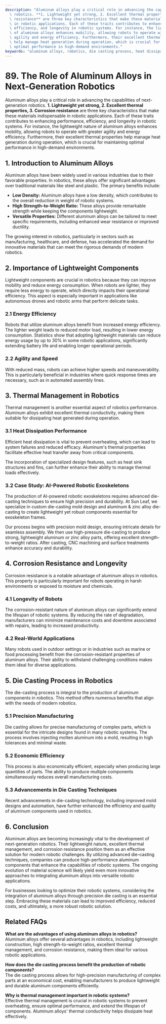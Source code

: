 ```yaml
---
description: "Aluminum alloys play a critical role in advancing the capabilities of next-generation\
  \ robotics. **1. Lightweight yet strong, 2. Excellent thermal properties, 3. Corrosion\
  \ resistance** are three key characteristics that make these materials indispensable\
  \ in robotic applications. Each of these traits contributes to enhancing performance,\
  \ efficiency, and longevity in robotic systems. For instance, the lightweight nature\
  \ of aluminum alloys enhances mobility, allowing robots to operate with greater\
  \ agility and energy efficiency. Furthermore, their excellent thermal properties\
  \ help manage heat generation during operation, which is crucial for maintaining\
  \ optimal performance in high-demand environments."
keywords: "aluminum alloys, robotics, die casting process, heat dissipation efficiency"
---
```

# 89. The Role of Aluminum Alloys in Next-Generation Robotics  

Aluminum alloys play a critical role in advancing the capabilities of next-generation robotics. **1. Lightweight yet strong, 2. Excellent thermal properties, 3. Corrosion resistance** are three key characteristics that make these materials indispensable in robotic applications. Each of these traits contributes to enhancing performance, efficiency, and longevity in robotic systems. For instance, the lightweight nature of aluminum alloys enhances mobility, allowing robots to operate with greater agility and energy efficiency. Furthermore, their excellent thermal properties help manage heat generation during operation, which is crucial for maintaining optimal performance in high-demand environments.

## **1. Introduction to Aluminum Alloys**

Aluminum alloys have been widely used in various industries due to their favorable properties. In robotics, these alloys offer significant advantages over traditional materials like steel and plastic. The primary benefits include:

- **Low Density:** Aluminum alloys have a low density, which contributes to the overall reduction in weight of robotic systems.
- **High Strength-to-Weight Ratio:** These alloys provide remarkable strength while keeping the components lightweight. 
- **Versatile Properties:** Different aluminum alloys can be tailored to meet specific requirements, including enhanced wear resistance or improved ductility.

The growing interest in robotics, particularly in sectors such as manufacturing, healthcare, and defense, has accelerated the demand for innovative materials that can meet the rigorous demands of modern robotics.

## **2. Importance of Lightweight Components**

Lightweight components are crucial in robotics because they can improve mobility and reduce energy consumption. When robots are lighter, they require less energy to operate, which directly impacts their operational efficiency. This aspect is especially important in applications like autonomous drones and robotic arms that perform delicate tasks.

### **2.1 Energy Efficiency**

Robots that utilize aluminum alloys benefit from increased energy efficiency. The lighter weight leads to reduced motor load, resulting in lower energy consumption. Statistics show that adopting lightweight materials can reduce energy usage by up to 30% in some robotic applications, significantly extending battery life and enabling longer operational periods.

### **2.2 Agility and Speed**

With reduced mass, robots can achieve higher speeds and maneuverability. This is particularly beneficial in industries where quick response times are necessary, such as in automated assembly lines.

## **3. Thermal Management in Robotics**

Thermal management is another essential aspect of robotics performance. Aluminum alloys exhibit excellent thermal conductivity, making them suitable for dissipating heat generated during operation. 

### **3.1 Heat Dissipation Performance**

Efficient heat dissipation is vital to prevent overheating, which can lead to system failures and reduced efficacy. Aluminum's thermal properties facilitate effective heat transfer away from critical components.

The incorporation of specialized design features, such as heat sink structures and fins, can further enhance their ability to manage thermal loads effectively. 

### **3.2 Case Study: AI-Powered Robotic Exoskeletons**

The production of AI-powered robotic exoskeletons requires advanced die-casting techniques to ensure high precision and durability. At Sun Leaf, we specialize in custom die-casting mold design and aluminum & zinc alloy die-casting to create lightweight yet robust components essential for exoskeleton frames.

Our process begins with precision mold design, ensuring intricate details for seamless assembly. We then use high-pressure die-casting to produce strong, lightweight aluminum or zinc alloy parts, offering excellent strength-to-weight ratios. After casting, CNC machining and surface treatments enhance accuracy and durability.

## **4. Corrosion Resistance and Longevity**

Corrosion resistance is a notable advantage of aluminum alloys in robotics. This property is particularly important for robots operating in harsh environments or exposed to moisture and chemicals.

### **4.1 Longevity of Robots**

The corrosion-resistant nature of aluminum alloys can significantly extend the lifespan of robotic systems. By reducing the rate of degradation, manufacturers can minimize maintenance costs and downtime associated with repairs, leading to increased productivity.

### **4.2 Real-World Applications**

Many robots used in outdoor settings or in industries such as marine or food processing benefit from the corrosion-resistant properties of aluminum alloys. Their ability to withstand challenging conditions makes them ideal for diverse applications.

## **5. Die Casting Process in Robotics**

The die-casting process is integral to the production of aluminum components in robotics. This method offers numerous benefits that align with the needs of modern robotics.

### **5.1 Precision Manufacturing**

Die casting allows for precise manufacturing of complex parts, which is essential for the intricate designs found in many robotic systems. The process involves injecting molten aluminum into a mold, resulting in high tolerances and minimal waste.

### **5.2 Economic Efficiency**

This process is also economically efficient, especially when producing large quantities of parts. The ability to produce multiple components simultaneously reduces overall manufacturing costs.

### **5.3 Advancements in Die Casting Techniques**

Recent advancements in die-casting technology, including improved mold designs and automation, have further enhanced the efficiency and quality of aluminum components used in robotics.

## **6. Conclusion**

Aluminum alloys are becoming increasingly vital to the development of next-generation robotics. Their lightweight nature, excellent thermal management, and corrosion resistance position them as an effective solution for modern robotic challenges. By utilizing advanced die-casting techniques, companies can produce high-performance aluminum components that enhance the capabilities of robotic systems. The ongoing evolution of material science will likely yield even more innovative approaches to integrating aluminum alloys into versatile robotic applications.

For businesses looking to optimize their robotic systems, considering the integration of aluminum alloys through precision die casting is an essential step. Embracing these materials can lead to improved efficiency, reduced costs, and ultimately, a more robust robotic solution.

## **Related FAQs**

**What are the advantages of using aluminum alloys in robotics?**  
Aluminum alloys offer several advantages in robotics, including lightweight construction, high strength-to-weight ratios, excellent thermal management, and corrosion resistance, making them ideal for various robotic applications.

**How does the die casting process benefit the production of robotic components?**  
The die casting process allows for high-precision manufacturing of complex parts at an economical cost, enabling manufacturers to produce lightweight and durable aluminum components efficiently.

**Why is thermal management important in robotic systems?**  
Effective thermal management is crucial in robotic systems to prevent overheating, ensure optimal performance, and extend the lifespan of components. Aluminum alloys' thermal conductivity helps dissipate heat effectively.
